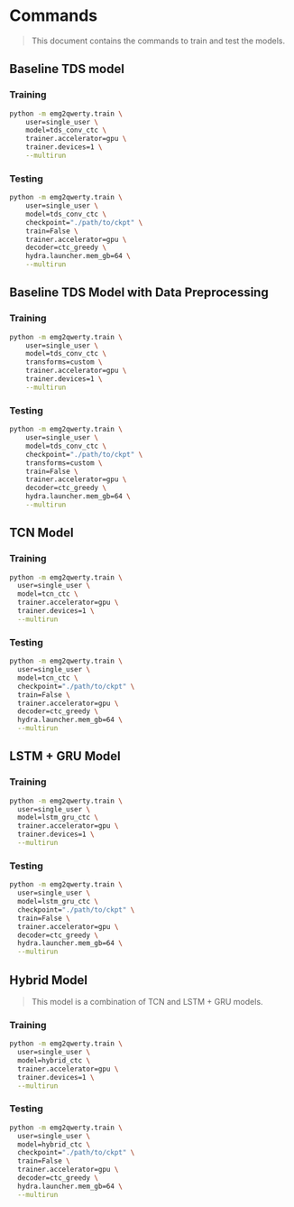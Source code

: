 # Commands

> This document contains the commands to train and test the models.

## Baseline TDS model

### Training

```bash
python -m emg2qwerty.train \
    user=single_user \
    model=tds_conv_ctc \
    trainer.accelerator=gpu \
    trainer.devices=1 \
    --multirun
```
### Testing

```bash
python -m emg2qwerty.train \
    user=single_user \
    model=tds_conv_ctc \
    checkpoint="./path/to/ckpt" \
    train=False \
    trainer.accelerator=gpu \
    decoder=ctc_greedy \
    hydra.launcher.mem_gb=64 \
    --multirun
```

## Baseline TDS Model with Data Preprocessing

### Training

```bash
python -m emg2qwerty.train \
    user=single_user \
    model=tds_conv_ctc \
    transforms=custom \
    trainer.accelerator=gpu \
    trainer.devices=1 \
    --multirun
```
### Testing

```bash
python -m emg2qwerty.train \
    user=single_user \
    model=tds_conv_ctc \
    checkpoint="./path/to/ckpt" \
    transforms=custom \
    train=False \
    trainer.accelerator=gpu \
    decoder=ctc_greedy \
    hydra.launcher.mem_gb=64 \
    --multirun
```

## TCN Model

### Training

```bash
python -m emg2qwerty.train \
  user=single_user \
  model=tcn_ctc \
  trainer.accelerator=gpu \
  trainer.devices=1 \
  --multirun
```

### Testing

```bash
python -m emg2qwerty.train \
  user=single_user \
  model=tcn_ctc \
  checkpoint="./path/to/ckpt" \
  train=False \
  trainer.accelerator=gpu \
  decoder=ctc_greedy \
  hydra.launcher.mem_gb=64 \
  --multirun
```

## LSTM + GRU Model

### Training

```bash
python -m emg2qwerty.train \
  user=single_user \
  model=lstm_gru_ctc \
  trainer.accelerator=gpu \
  trainer.devices=1 \
  --multirun
```

### Testing

```bash
python -m emg2qwerty.train \
  user=single_user \
  model=lstm_gru_ctc \
  checkpoint="./path/to/ckpt" \
  train=False \
  trainer.accelerator=gpu \
  decoder=ctc_greedy \
  hydra.launcher.mem_gb=64 \
  --multirun
```

## Hybrid Model

> This model is a combination of TCN and LSTM + GRU models.

### Training

```bash
python -m emg2qwerty.train \
  user=single_user \
  model=hybrid_ctc \
  trainer.accelerator=gpu \
  trainer.devices=1 \
  --multirun
```

### Testing

```bash
python -m emg2qwerty.train \
  user=single_user \
  model=hybrid_ctc \
  checkpoint="./path/to/ckpt" \
  train=False \
  trainer.accelerator=gpu \
  decoder=ctc_greedy \
  hydra.launcher.mem_gb=64 \
  --multirun
```
